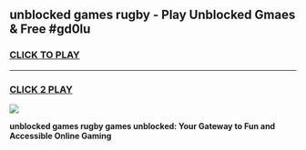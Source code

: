 
## unblocked games rugby - Play Unblocked Gmaes & Free #gd0lu
<h3>
<a href="https://news.freeplayer.one?title=unblocked_games_rugby&ref=03M">CLICK TO PLAY</a></h3>
<hr>

<h3>
<a href="https://news.freeplayer.one?title=unblocked_games_rugby&ref=03M">CLICK 2 PLAY</a>
  
</h3>

<a href="https://news.freeplayer.one?title=unblocked_games_rugby&ref=03M"><img src="https://clearcache.store/games.png"></a>


**unblocked games rugby games unblocked: Your Gateway to Fun and Accessible Online Gaming**
